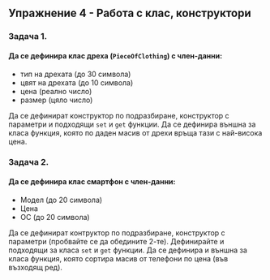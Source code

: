 ## Упражнение 4 - Работа с клас, конструктори

### Задача 1.

#### Да се дефинира клас дреха (`PieceOfClothing`) с член-данни:

* тип на дрехата (до 30 символа)
* цвят на дрехата (до 10 символа)
* цена (реално число)
* размер (цяло число)

Да се дефинират конструктор по подразбиране, конструктор с параметри и подходящи `set` и `get` функции.
Да се дефинира външна за класа функция, която по даден масив от дрехи връща тази с най-висока цена.


### Задача 2.

#### Да се дефинира клас смартфон с член-данни:

* Модел (до 20 символа)
* Цена
* ОС (до 20 символа)

Да се дефинират контруктор по подразбиране, конструктор с параметри (пробвайте се да обедините 2-те). Дефинирайте и подходящи за класа `set` и `get` функции.
Да се дефинира и външна за класа функция, която сортира масив от телефони по цена (във възходящ ред).


